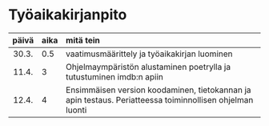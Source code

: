 # Työaikakirjanpito

| päivä | aika | mitä tein  |
| :----:|:-----| :-----|
| 30.3. | 0.5  | vaatimusmäärittely ja työaikakirjan luominen |
| 11.4. | 3    | Ohjelmaympäristön alustaminen poetrylla ja tutustuminen imdb:n apiin |
| 12.4. | 4    | Ensimmäisen version koodaminen, tietokannan ja apin testaus. Periatteessa toiminnollisen ohjelman luonti|
